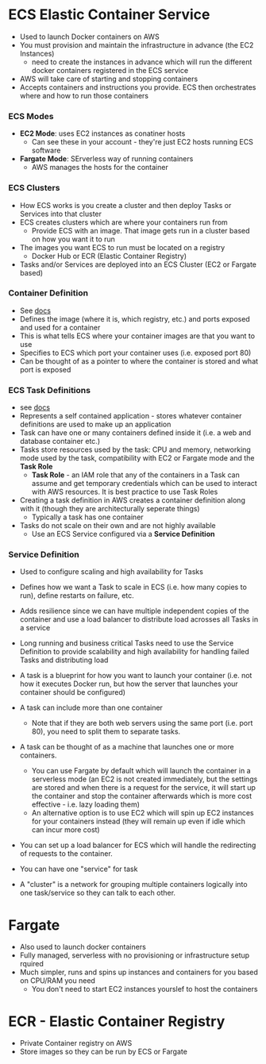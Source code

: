 # ECS Elastic Container Service

- Used to launch Docker containers on AWS
- You must provision and maintain the infrastructure in advance (the EC2 Instances)
  - need to create the instances in advance which will run the different docker containers registered in the ECS service
- AWS will take care of starting and stopping containers
- Accepts containers and instructions you provide. ECS then orchestrates where and how to run those containers

### ECS Modes

- **EC2 Mode**: uses EC2 instances as conatiner hosts
  - Can see these in your account - they're just EC2 hosts running ECS software
- **Fargate Mode**: SErverless way of running containers
  - AWS manages the hosts for the container

### ECS Clusters

- How ECS works is you create a cluster and then deploy Tasks or Services into that cluster
- ECS creates clusters which are where your containers run from
  - Provide ECS with an image. That image gets run in a cluster based on how you want it to run
- The images you want ECS to run must be located on a registry
  - Docker Hub or ECR (Elastic Container Registry)
- Tasks and/or Services are deployed into an ECS Cluster (EC2 or Fargate based)

### Container Definition

- See [docs](https://docs.aws.amazon.com/AmazonECS/latest/APIReference/API_ContainerDefinition.html)
- Defines the image (where it is, which registry, etc.) and ports exposed and used for a container
- This is what tells ECS where your container images are that you want to use
- Specifies to ECS which port your container uses (i.e. exposed port 80)
- Can be thought of as a pointer to where the container is stored and what port is exposed

### ECS Task Definitions

- see [docs](https://docs.aws.amazon.com/AmazonECS/latest/APIReference/API_TaskDefinition.html)
- Represents a self contained application - stores whatever container definitions are used to make up an application
- Task can have one or many containers defined inside it (i.e. a web and database container etc.)
- Tasks store resources used by the task: CPU and memory, networking mode used by the task, compatibility with EC2 or Fargate mode and the **Task Role**
  - **Task Role** - an IAM role that any of the containers in a Task can assume and get temporary credentials which can be used to interact with AWS resources. It is best practice to use Task Roles
- Creating a task definition in AWS creates a container definition along with it (though they are architecturally seperate things)
  - Typically a task has one container
- Tasks do not scale on their own and are not highly available
  - Use an ECS Service configured via a **Service Definition**

### Service Definition

- Used to configure scaling and high availability for Tasks
- Defines how we want a Task to scale in ECS (i.e. how many copies to run), define restarts on failure, etc.
- Adds resilience since we can have multiple independent copies of the container and use a load balancer to distribute load acrosses all Tasks in a service
- Long running and business critical Tasks need to use the Service Definition to provide scalability and high availability for handling failed Tasks and distributing load

- A task is a blueprint for how you want to launch your container (i.e. not how it executes Docker run, but how the server that launches your container should be configured)
- A task can include more than one container
  - Note that if they are both web servers using the same port (i.e. port 80), you need to split them to separate tasks.
- A task can be thought of as a machine that launches one or more containers.
  - You can use Fargate by default which will launch the container in a serverless mode (an EC2 is not created immediately, but the settings are stored and when there is a request for the service, it will start up the container and stop the container afterwards which is more cost effective - i.e. lazy loading them)
  - An alternative option is to use EC2 which will spin up EC2 instances for your containers instead (they will remain up even if idle which can incur more cost)
- You can set up a load balancer for ECS which will handle the redirecting of requests to the container.
- You can have one "service" for task
- A "cluster" is a network for grouping multiple containers logically into one task/service so they can talk to each other.

# Fargate

- Also used to launch docker containers
- Fully managed, serverless with no provisioning or infrastructure setup rquired
- Much simpler, runs and spins up instances and containers for you based on CPU/RAM you need
  - You don't need to start EC2 instances yourslef to host the containers

# ECR - Elastic Container Registry

- Private Container registry on AWS
- Store images so they can be run by ECS or Fargate

